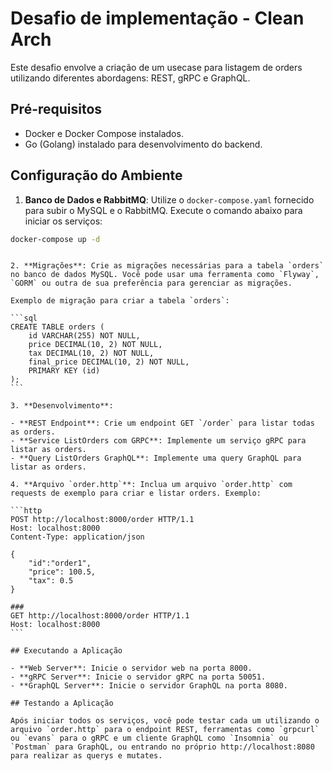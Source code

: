 # Desafio de implementação - Clean Arch

Este desafio envolve a criação de um usecase para listagem de orders utilizando diferentes abordagens: REST, gRPC e GraphQL.

## Pré-requisitos

- Docker e Docker Compose instalados.
- Go (Golang) instalado para desenvolvimento do backend.

## Configuração do Ambiente

1. **Banco de Dados e RabbitMQ**: Utilize o `docker-compose.yaml` fornecido para subir o MySQL e o RabbitMQ. Execute o comando abaixo para iniciar os serviços:

```bash
docker-compose up -d
```
````

2. **Migrações**: Crie as migrações necessárias para a tabela `orders` no banco de dados MySQL. Você pode usar uma ferramenta como `Flyway`, `GORM` ou outra de sua preferência para gerenciar as migrações.

Exemplo de migração para criar a tabela `orders`:

```sql
CREATE TABLE orders (
    id VARCHAR(255) NOT NULL,
    price DECIMAL(10, 2) NOT NULL,
    tax DECIMAL(10, 2) NOT NULL,
    final_price DECIMAL(10, 2) NOT NULL,
    PRIMARY KEY (id)
);
```

3. **Desenvolvimento**:

- **REST Endpoint**: Crie um endpoint GET `/order` para listar todas as orders.
- **Service ListOrders com GRPC**: Implemente um serviço gRPC para listar as orders.
- **Query ListOrders GraphQL**: Implemente uma query GraphQL para listar as orders.

4. **Arquivo `order.http`**: Inclua um arquivo `order.http` com requests de exemplo para criar e listar orders. Exemplo:

```http
POST http://localhost:8000/order HTTP/1.1
Host: localhost:8000
Content-Type: application/json

{
    "id":"order1",
    "price": 100.5,
    "tax": 0.5
}

###
GET http://localhost:8000/order HTTP/1.1
Host: localhost:8000
```

## Executando a Aplicação

- **Web Server**: Inicie o servidor web na porta 8000.
- **gRPC Server**: Inicie o servidor gRPC na porta 50051.
- **GraphQL Server**: Inicie o servidor GraphQL na porta 8080.

## Testando a Aplicação

Após iniciar todos os serviços, você pode testar cada um utilizando o arquivo `order.http` para o endpoint REST, ferramentas como `grpcurl` ou `evans` para o gRPC e um cliente GraphQL como `Insomnia` ou `Postman` para GraphQL, ou entrando no próprio http://localhost:8080 para realizar as querys e mutates.
